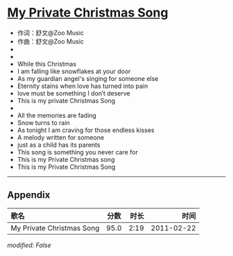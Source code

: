 # [My Private Christmas Song](https://music.163.com/song?id=64303)

* 作词：舒文@Zoo Music
* 作曲：舒文@Zoo Music
*
*
* While this Christmas
* I am falling like snowflakes at your door
* As my guardian angel's singing for someone else
* Eternity stains when love has turned into pain
* love must be something I don′t deserve
* This is my private Christmas Song
* 
* All the memories are fading
* Snow turns to rain
* As tonight I am craving for those endless kisses
* A melody written for someone
* just as a child has its parents
* This song is something you never care for
* This is my Private Christmas song
* This is my Private Christmas Song


---

## Appendix

|歌名|分数|时长|时间|
|:---|:---:|---:|---:|
|My Private Christmas Song|95.0|2:19|2011-02-22

*modified: False*